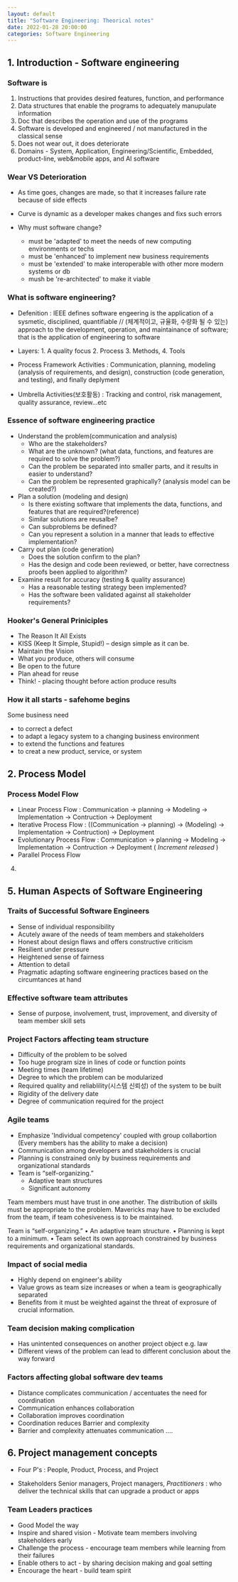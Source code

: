 ```yaml
---
layout: default
title: "Software Engineering: Theorical notes"
date: 2022-01-28 20:00:00
categories: Software Engineering
---
```


## 1. Introduction - Software engineering

### Software is

1. Instructions that provides desired features, function, and performance
2. Data structures that enable the programs to adequately manupulate information
3. Doc that describes the operation and use of the programs
4. Software is developed and engineered / not manufactured in the classical sense
5. Does not wear out, it does deteriorate
6. Domains - System, Application, Engineering/Scientific, Embedded, product-line, web&mobile apps, and AI software

### Wear VS Deterioration

- As time goes, changes are made, so that it increases failure rate because of side effects
- Curve is dynamic as a developer makes changes and fixs such errors

- Why must software change?
  - must be 'adapted' to meet the needs of new computing environments or techs
  - must be 'enhanced' to implement new business requirements
  - must be 'extended' to make interoperable with other more modern systems or db
  - mush be 're-architected' to make it viable

### What is software engineering?

- Defenition : IEEE defines software engeering is the application of a sysmetic, disciplined, quantifiable
  // (체계적이고, 규율화, 수량화 될 수 있는) approach to the development, operation, and maintainance of software; that is the application of engineering to software

- Layers: 1. A quality focus 2. Process 3. Methods, 4. Tools

- Process Framework Activities : Communication, planning, modeling (analysis of requirements, and design), construction (code generation, and testing), and finally deplyment

- Umbrella Activities(보호활동) : Tracking and control, risk management, quality assurance, review...etc

### Essence of software engineering practice

- Understand the problem(communication and analysis)
  - Who are the stakeholders?
  - What are the unknown?
    (what data, functions, and features are required to solve the problem?)
  - Can the problem be separated into smaller parts, and it results in easier to understand?
  - Can the problem be represented graphically? (analysis model can be created?)
- Plan a solution (modeling and design)
  - Is there existing software that implements the data, functions, and features that are required?(reference)
  - Similar solutions are reusalbe?
  - Can subproblems be defined?
  - Can you represent a solution in a manner that leads to effective implementation?
- Carry out plan (code generation)
  - Does the solution confirm to the plan?
  - Has the design and code been reviewed, or better, have correctness proofs been applied to algorithm?
- Examine result for accuracy (testing & quality assurance)
  - Has a reasonable testing strategy been implemented?
  - Has the software been validated against all stakeholder requirements?

### Hooker's General Priniciples

- The Reason It All Exists
- KISS (Keep It Simple, Stupid!) – design simple as it can be.
- Maintain the Vision
- What you produce, others will consume
- Be open to the future
- Plan ahead for reuse
- Think! - placing thought before action produce results

### How it all starts - safehome begins

Some business need

- to correct a defect
- to adapt a legacy system to a changing business environment
- to extend the functions and features
- to creat a new product, service, or system

## 2. Process Model

### Process Model Flow

- Linear Process Flow : Communication &rarr; planning &rarr; Modeling &rarr; Implementation &rarr; Contruction &rarr; Deployment
- Iterative Process Flow : ((Communication &rarr; planning) &rarr; (Modeling) &rarr; Implementation &rarr; Contruction) &rarr; Deployment
- Evolutionary Process Flow : Communication &rarr; planning &rarr; Modeling &rarr; Implementation &rarr; Contruction &rarr; Deployment (<em> Increment released </em>)
- Parallel Process Flow

4.

## 5. Human Aspects of Software Engineering

### Traits of Successful Software Engineers

- Sense of individual responsibility
- Acutely aware of the needs of team members and stakeholders
- Honest about design flaws and offers constructive criticism
- Resilient under pressure
- Heightened sense of fairness
- Attention to detail
- Pragmatic adapting software engineering practices based on the circumtances at hand

### Effective software team attributes

- Sense of purpose, involvement, trust, improvement, and diversity of team member skill sets

### Project Factors affecting team structure

- Difficulty of the problem to be solved
- Too huge program size in lines of code or function points
- Meeting times (team lifetime)
- Degree to which the problem can be modularized
- Required quality and reliablility(시스템 신뢰성) of the system to be built
- Rigidity of the delivery date
- Degree of communication required for the project

### Agile teams

- Emphasize 'Individual competency' coupled with group collabortion
  (Every members has the ability to make a decision)
- Communication among developers and stakeholders is crucial
- Planning is constrained only by business requirements and organizational standards
- Team is “self-organizing.”
  - Adaptive team structures
  - Significant autonomy

Team members must have trust in one another.
The distribution of skills must be appropriate to the problem.
Mavericks may have to be excluded from the team, if team
cohesiveness is to be maintained.

Team is “self-organizing.”
• An adaptive team structure.
• Planning is kept to a minimum.
• Team select its own approach constrained by business requirements and
organizational standards.

### Impact of social media

- Highly depend on engineer's ability
- Value grows as team size increases or when a team is geographically separated
- Benefits from it must be weighted against the threat of exprosure of crucial information.

### Team decision making complication

- Has unintented consequences on another project object e.g. law
- Different views of the problem can lead to different conclusion about the way forward

### Factors affecting global software dev teams

- Distance complicates communication / accentuates the need for coordination
- Communication enhances collaboration
- Collaboration improves coordination
- Coordination reduces Barrier and complexity
- Barrier and complexity attenuates communication ....

## 6. Project management concepts

- Four P's : People, Product, Process, and Project

- Stakeholders Senior managers, Project managers, <em>Practitioners</em> : who deliver the technical skills that can upgrade a product or apps

### Team Leaders practices

- Good Model the way
- Inspire and shared vision - Motivate team members involving stakeholders early
- Challenge the process - encourage team members while learning from their failures
- Enable others to act - by sharing decision making and goal setting
- Encourage the heart - build team spirit
